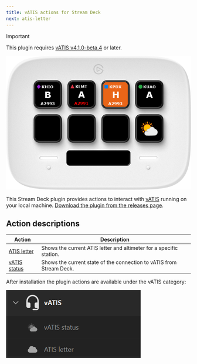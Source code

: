 ```yaml
---
title: vATIS actions for Stream Deck
next: atis-letter
---
```


> [!IMPORTANT]
> This plugin requires [vATIS v4.1.0-beta.4](https://vatis.app/) or later.

![Example profile showing ATIS letter actions for KHIO, KPDX, and KUAO. KPDX has an orange background indicating a new ATIS letter. All three show the station name above the letter and the current altimeter below the letter.](example.png)

This Stream Deck plugin provides actions to interact with [vATIS](https://vatis.app/) running on your local machine.
[Download the plugin from the releases page](https://github.com/neilenns/streamdeck-vatis/releases/latest).

## Action descriptions

| Action                        | Description                                                          |
| ----------------------------- | -------------------------------------------------------------------- |
| [ATIS letter](atis-letter/)   | Shows the current ATIS letter and altimeter for a specific station.  |
| [vATIS status](vatis-status/) | Shows the current state of the connection to vATIS from Stream Deck. |

After installation the plugin actions are available under the vATIS category:

![Screenshot of the Stream Deck profile UI with the vATIS category open](images/streamdeck-category.png)
